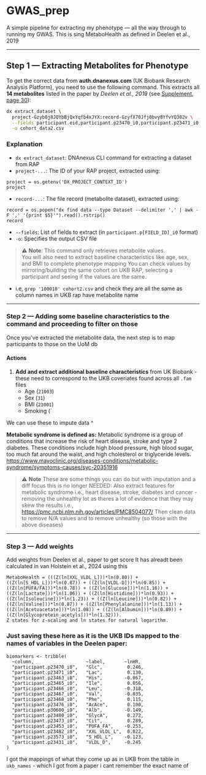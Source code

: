 # GWAS_prep
A simple pipeline for extracting my phenotype — all the way through to running my GWAS. This is sing MetaboHealth as defined in Deelen et al., 2019

---

## Step 1 — Extracting Metabolites for Phenotype

To get the correct data from **auth.dnanexus.com** (UK Biobank Research Analysis Platform), you need to use the following command. This extracts all **14 metabolites** listed in the paper by *Deelen et al., 2019* (see [Supplement, page 30](https://static-content.springer.com/esm/art%3A10.1038%2Fs41467-019-11311-9/MediaObjects/41467_2019_11311_MOESM1_ESM.pdf)):

```bash
dx extract_dataset \
  project-Gzyb0j8JQYbBjQxYqfb4xJYX:record-GzyfX70Jfj0bvy8YfvYQ302v \
  --fields participant.eid,participant.p23470_i0,participant.p23471_i0,participant.p23463_i0,participant.p23465_i0,participant.p23466_i0,participant.p23467_i0,participant.p23468_i0,participant.p23476_i0,participant.p30600_i0,participant.p23480_i0,participant.p23473_i0,participant.p23453_i0,participant.p23482_i0,participant.p23573_i0,participant.p23431_i0 \
  -o cohort_data2.csv
```

### Explanation

- `dx extract_dataset`: DNAnexus CLI command for extracting a dataset from RAP  
- `project-...`: The ID of your RAP project, extracted using:
```
project = os.getenv('DX_PROJECT_CONTEXT_ID')
project
```
- `record-...`: The file record (metabolite dataset), extracted using:
```
record = os.popen("dx find data --type Dataset --delimiter ',' | awk -F ',' '{print $5}'").read().rstrip()
record
```
- `--fields`: List of fields to extract (in `participant.p[FIELD_ID]_i0` format)  
- `-o`: Specifies the output CSV file  

> ⚠️ **Note**: This command only retrieves metabolite values.  
> You will also need to extract baseline characteristics like age, sex, and BMI to complete phenotype mapping
> You can check values by mirroring/building the same cohort on UKB RAP, selecting a participant and seeing if the values are the same.
  - i.e, `grep '100010' cohort2.csv` and check they are all the same as column names in UKB rap have metabolite name
---

### Step 2 — Adding some baseline characteristics to the command and proceeding to filter on those

Once you've extracted the metabolite data, the next step is to map participants to those on the UoM db
#### Actions

1. **Add and extract additional baseline characteristics** from UK Biobank - these need to correspond to the UKB coveriates found across all `.fam` files
   - Age (`21003`)
   - Sex (`31`)
   - BMI (`21001`)
   - Smoking (`

We can use these to impute data ^ 

**Metabolic syndrome is defined as:**
Metabolic syndrome is a group of conditions that increase the risk of heart disease, stroke and type 2 diabetes. These conditions include high blood pressure, high blood sugar, too much fat around the waist, and high cholesterol or triglyceride levels.
https://www.mayoclinic.org/diseases-conditions/metabolic-syndrome/symptoms-causes/syc-20351916

> ⚠️ **Note** These are some things you can do but with imputation and a diff focus this is no longer NEEDED: 
> Also extract features for metabolic syndrome i.e., heart disease, stroke, diabetes and cancer - removing the unhealthy lot as theres a lot of evidence that they may skew the results i.e., https://pmc.ncbi.nlm.nih.gov/articles/PMC8504077/
> Then clean data to remove N/A values and to remove unhealthy (so those with the above diseases)

---

### Step 3 — Add weights
Add weights from Deelen et al., paper to get score
It has alreadt been calculated in van Holstein et al., 2024 using this 

```
MetaboHealth = (((Z(ln[XXL_VLDL_L]))*ln(0.80)) + ((Z(ln[S_HDL_L]))*ln(0.87)) + ((Z(ln[VLDL-D]))*ln(0.85)) + ((Z(ln[PUFA/FA]))*ln(0.78)) + ((Z(ln[Glucose]))*ln(1.16)) + 
((Z(ln[Lactate]))*ln(1.06)) + ((Z(ln[Histidine]))*ln(0.93)) + ((Z(ln[Isoleucine]))*ln(1.23)) + ((Z(ln[Leucine]))*ln(0.82)) + ((Z(ln[Valine]))*ln(0.87)) + ((Z(ln[Phenylalanine]))*ln(1.13)) + ((Z(ln[Acetoacetate]))*ln(1.08)) + ((Z(ln[Albumin]))*ln(0.89)) + ((Z(ln[Glycoprotein_acetyls]))*ln(1.32))).
Z states for z-scaling and ln states for natural logarithm.
```

### Just saving these here as it is the UKB IDs mapped to the names of variables in the Deelen paper: 
```
biomarkers <- tribble(
  ~column,                   ~label,       ~lnHR,
  "participant.p23470_i0",   "Glc",         0.246,
  "participant.p23471_i0",   "Lac",         0.130,
  "participant.p23463_i0",   "His",        -0.067,
  "participant.p23465_i0",   "Ile",         0.056,
  "participant.p23466_i0",   "Leu",        -0.318,
  "participant.p23467_i0",   "Val",        -0.035,
  "participant.p23468_i0",   "Phe",         0.115,
  "participant.p23476_i0",   "AcAce",       0.100,
  "participant.p30600_i0",   "Alb",        -0.149,
  "participant.p23480_i0",   "GlycA",       0.272,
  "participant.p23473_i0",   "Cit",         0.289,
  "participant.p23453_i0",   "PUFA_FA",    -0.253,
  "participant.p23482_i0",   "XXL_VLDL_L",  0.022,
  "participant.p23573_i0",   "S_HDL_L",    -0.123,
  "participant.p23431_i0",   "VLDL_D",     -0.245
)
```
I got the mappings of what they come up as in UKB from the table in `ukb_names` - which I got from a paper i cant remember the exact name of
